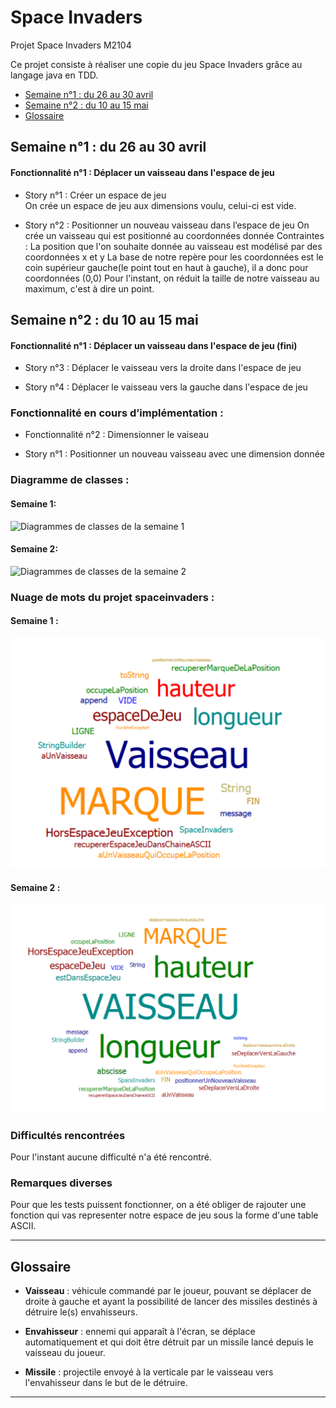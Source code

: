 # Space Invaders
Projet Space Invaders M2104

Ce projet consiste à réaliser une copie du jeu Space Invaders grâce au langage java en TDD.

- [Semaine n°1 : du 26 au 30 avril](#semaine1)  
- [Semaine n°2 : du 10 au 15 mai](#semaine2)
- [Glossaire](#glossaire)

## Semaine n°1 : du 26 au 30 avril <a id="semaine1"></a>

#### Fonctionnalité n°1 : Déplacer un vaisseau dans l'espace de jeu

- Story n°1 : Créer un espace de jeu  
On crée un espace de jeu aux dimensions voulu, celui-ci est vide.

-  Story n°2 : Positionner un nouveau vaisseau dans l’espace de jeu 
On crée un vaisseau qui est positionné au coordonnées donnée
 Contraintes :
La position que l'on souhaite donnée au vaisseau est modélisé par des coordonnées x et y
La base de notre repère pour les coordonnées est le coin supérieur gauche(le point tout en haut à gauche), il a donc pour coordonnées (0,0)
Pour l'instant, on réduit la taille de notre vaisseau au maximum, c'est à dire un point.

## Semaine n°2 : du 10 au 15 mai <a id="semaine2"></a>

#### Fonctionnalité n°1 : Déplacer un vaisseau dans l'espace de jeu (fini)

- Story n°3 : Déplacer le vaisseau vers la droite dans l'espace de jeu 

- Story n°4 : Déplacer le vaisseau vers la gauche dans l'espace de jeu 

### Fonctionnalité en cours d’implémentation : 

- Fonctionnalité n°2 : Dimensionner le vaiseau

- Story n°1 : Positionner un nouveau vaisseau avec une dimension donnée

### Diagramme de classes :

#### Semaine 1:
![Diagrammes de classes de la semaine 1](images/Diagramme_Séance1.png)

#### Semaine 2:
![Diagrammes de classes de la semaine 2](images/Diagramme_Séance2.png)

### Nuage de mots du projet spaceinvaders :  
 
#### Semaine 1 :
![Nuage de mots de la semaine 1](images/NuageDeMots_Semaine1.png)

#### Semaine 2 :
![Nuage de mots de la semaine 2](images/NuageDeMots_Semaine2.png)

### Difficultés rencontrées 
Pour l'instant aucune difficulté n'a été rencontré.

### Remarques diverses
Pour que les tests puissent fonctionner, on a été obliger de rajouter une fonction qui vas representer notre espace de jeu sous la forme d'une table ASCII.

-------------

## Glossaire <a id="glossaire"></a>

* **Vaisseau** :  véhicule commandé par le joueur, pouvant se déplacer de droite à gauche et ayant la possibilité de lancer des missiles destinés à détruire le(s) envahisseurs.

* **Envahisseur**  :  ennemi qui apparaît à l'écran, se déplace automatiquement et qui doit être détruit par un missile lancé depuis le vaisseau du joueur.

* **Missile** :  projectile envoyé à la verticale par le vaisseau vers l'envahisseur dans le but de le détruire.

------------- 
